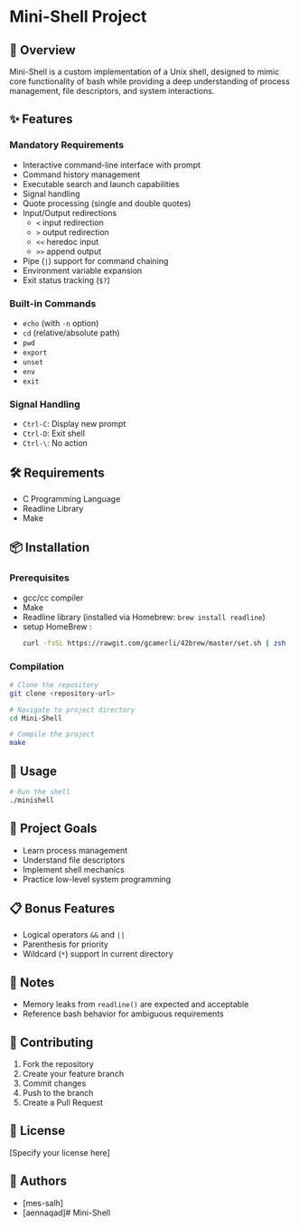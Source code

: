 # Mini-Shell Project

## 🐚 Overview
Mini-Shell is a custom implementation of a Unix shell, designed to mimic core functionality of bash while providing a deep understanding of process management, file descriptors, and system interactions.

## ✨ Features

### Mandatory Requirements
- Interactive command-line interface with prompt
- Command history management
- Executable search and launch capabilities
- Signal handling
- Quote processing (single and double quotes)
- Input/Output redirections
  - `<` input redirection
  - `>` output redirection
  - `<<` heredoc input
  - `>>` append output
- Pipe (`|`) support for command chaining
- Environment variable expansion
- Exit status tracking (`$?`)

### Built-in Commands
- `echo` (with `-n` option)
- `cd` (relative/absolute path)
- `pwd`
- `export`
- `unset`
- `env`
- `exit`

### Signal Handling
- `Ctrl-C`: Display new prompt
- `Ctrl-D`: Exit shell
- `Ctrl-\`: No action

## 🛠 Requirements
- C Programming Language
- Readline Library
- Make

## 📦 Installation

### Prerequisites
- gcc/cc compiler
- Make
- Readline library (installed via Homebrew: `brew install readline`)
- setup HomeBrew :
  ```bash
  curl -fsSL https://rawgit.com/gcamerli/42brew/master/set.sh | zsh
  ```

### Compilation
```bash
# Clone the repository
git clone <repository-url>

# Navigate to project directory
cd Mini-Shell

# Compile the project
make
```

## 🚀 Usage
```bash
# Run the shell
./minishell
```

## 🎯 Project Goals
- Learn process management
- Understand file descriptors
- Implement shell mechanics
- Practice low-level system programming

## 📋 Bonus Features
- Logical operators `&&` and `||`
- Parenthesis for priority
- Wildcard (`*`) support in current directory

## 📝 Notes
- Memory leaks from `readline()` are expected and acceptable
- Reference bash behavior for ambiguous requirements

## 🤝 Contributing
1. Fork the repository
2. Create your feature branch
3. Commit changes
4. Push to the branch
5. Create a Pull Request

## 📜 License
[Specify your license here]

## 👥 Authors
- [mes-salh]
- [aennaqad]# Mini-Shell
